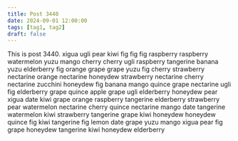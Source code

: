 ```yaml
---
title: Post 3440
date: 2024-09-01 12:00:00
tags: [tag1, tag2]
draft: false
---
```

This is post 3440.
xigua
ugli
pear
kiwi
fig
fig
fig
raspberry
raspberry
watermelon
yuzu
mango
cherry
cherry
ugli
raspberry
tangerine
banana
yuzu
elderberry
fig
orange
grape
grape
yuzu
fig
cherry
strawberry
nectarine
orange
nectarine
honeydew
strawberry
nectarine
cherry
nectarine
zucchini
honeydew
fig
banana
mango
quince
grape
nectarine
ugli
fig
elderberry
grape
quince
apple
grape
ugli
elderberry
honeydew
pear
xigua
date
kiwi
grape
orange
raspberry
tangerine
elderberry
strawberry
pear
watermelon
nectarine
cherry
quince
nectarine
mango
date
tangerine
watermelon
kiwi
strawberry
tangerine
grape
kiwi
honeydew
honeydew
quince
fig
kiwi
tangerine
fig
lemon
date
grape
yuzu
mango
xigua
pear
fig
grape
honeydew
tangerine
kiwi
honeydew
elderberry
